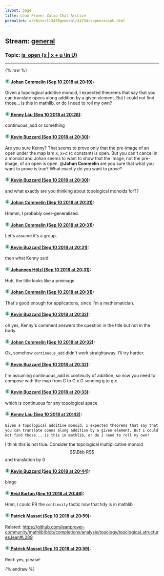 ```yaml
---
layout: page
title: Lean Prover Zulip Chat Archive 
permalink: archive/113488general/44794isopenxxuinU.html
---
```


## Stream: [general](index.html)
### Topic: [is_open {x | x + u \in U}](44794isopenxxuinU.html)

---


{% raw %}
#### [![Click to go to Zulip](../../assets/img/zulip2.png) Johan Commelin (Sep 10 2018 at 20:19)](https://leanprover.zulipchat.com/#narrow/stream/113488-general/topic/is_open%20%7Bx%20%7C%20x%20%2B%20u%20%5Cin%20U%7D/near/133679397):
Given a topological additive monoid, I expected theorems that say that you can translate opens along addition by a given element. But I could not find those... is this in mathlib, or do I need to roll my own?

#### [![Click to go to Zulip](../../assets/img/zulip2.png) Kenny Lau (Sep 10 2018 at 20:28)](https://leanprover.zulipchat.com/#narrow/stream/113488-general/topic/is_open%20%7Bx%20%7C%20x%20%2B%20u%20%5Cin%20U%7D/near/133679963):
continuous_add or something

#### [![Click to go to Zulip](../../assets/img/zulip2.png) Kevin Buzzard (Sep 10 2018 at 20:30)](https://leanprover.zulipchat.com/#narrow/stream/113488-general/topic/is_open%20%7Bx%20%7C%20x%20%2B%20u%20%5Cin%20U%7D/near/133680126):
Are you sure Kenny? That seems to prove only that the pre-image of an open under the map lam x, x+c (c constant) is open. But you can't cancel in a monoid and Johan seems to want to show that the image, not the pre-image, of an open is open. @**Johan Commelin** are you sure that what you want to prove is true? What exactly do you want to prove?

#### [![Click to go to Zulip](../../assets/img/zulip2.png) Kevin Buzzard (Sep 10 2018 at 20:30)](https://leanprover.zulipchat.com/#narrow/stream/113488-general/topic/is_open%20%7Bx%20%7C%20x%20%2B%20u%20%5Cin%20U%7D/near/133680147):
and what exactly are you thinking about topological monoids for??

#### [![Click to go to Zulip](../../assets/img/zulip2.png) Johan Commelin (Sep 10 2018 at 20:31)](https://leanprover.zulipchat.com/#narrow/stream/113488-general/topic/is_open%20%7Bx%20%7C%20x%20%2B%20u%20%5Cin%20U%7D/near/133680161):
Hmmm, I probably over-generalised.

#### [![Click to go to Zulip](../../assets/img/zulip2.png) Johan Commelin (Sep 10 2018 at 20:31)](https://leanprover.zulipchat.com/#narrow/stream/113488-general/topic/is_open%20%7Bx%20%7C%20x%20%2B%20u%20%5Cin%20U%7D/near/133680168):
Let's assume it's a group.

#### [![Click to go to Zulip](../../assets/img/zulip2.png) Kevin Buzzard (Sep 10 2018 at 20:31)](https://leanprover.zulipchat.com/#narrow/stream/113488-general/topic/is_open%20%7Bx%20%7C%20x%20%2B%20u%20%5Cin%20U%7D/near/133680174):
then what Kenny said

#### [![Click to go to Zulip](../../assets/img/zulip2.png) Johannes Hölzl (Sep 10 2018 at 20:31)](https://leanprover.zulipchat.com/#narrow/stream/113488-general/topic/is_open%20%7Bx%20%7C%20x%20%2B%20u%20%5Cin%20U%7D/near/133680177):
Huh, the title looks like a preimage

#### [![Click to go to Zulip](../../assets/img/zulip2.png) Johan Commelin (Sep 10 2018 at 20:31)](https://leanprover.zulipchat.com/#narrow/stream/113488-general/topic/is_open%20%7Bx%20%7C%20x%20%2B%20u%20%5Cin%20U%7D/near/133680182):
That's good enough for applications, since I'm a mathematician.

#### [![Click to go to Zulip](../../assets/img/zulip2.png) Kevin Buzzard (Sep 10 2018 at 20:32)](https://leanprover.zulipchat.com/#narrow/stream/113488-general/topic/is_open%20%7Bx%20%7C%20x%20%2B%20u%20%5Cin%20U%7D/near/133680237):
oh yes, Kenny's comment answers the question in the title but not in the body.

#### [![Click to go to Zulip](../../assets/img/zulip2.png) Johan Commelin (Sep 10 2018 at 20:32)](https://leanprover.zulipchat.com/#narrow/stream/113488-general/topic/is_open%20%7Bx%20%7C%20x%20%2B%20u%20%5Cin%20U%7D/near/133680244):
Ok, somehow `continuous_add` didn't work straightaway. I'll try harder.

#### [![Click to go to Zulip](../../assets/img/zulip2.png) Kevin Buzzard (Sep 10 2018 at 20:32)](https://leanprover.zulipchat.com/#narrow/stream/113488-general/topic/is_open%20%7Bx%20%7C%20x%20%2B%20u%20%5Cin%20U%7D/near/133680273):
I'm assuming continuous_add is continuity of addition, so now you need to compose with the map from G to G x G sending g to g,c

#### [![Click to go to Zulip](../../assets/img/zulip2.png) Kevin Buzzard (Sep 10 2018 at 20:33)](https://leanprover.zulipchat.com/#narrow/stream/113488-general/topic/is_open%20%7Bx%20%7C%20x%20%2B%20u%20%5Cin%20U%7D/near/133680277):
which is continuous for any topological space

#### [![Click to go to Zulip](../../assets/img/zulip2.png) Kenny Lau (Sep 10 2018 at 20:43)](https://leanprover.zulipchat.com/#narrow/stream/113488-general/topic/is_open%20%7Bx%20%7C%20x%20%2B%20u%20%5Cin%20U%7D/near/133680978):
```quote
Given a topological additive monoid, I expected theorems that say that you can translate opens along addition by a given element. But I could not find those... is this in mathlib, or do I need to roll my own?
```
I think this is not true. Consider the topological multiplicative monoid $$\Bbb R$$ and translation by 0

#### [![Click to go to Zulip](../../assets/img/zulip2.png) Kevin Buzzard (Sep 10 2018 at 20:44)](https://leanprover.zulipchat.com/#narrow/stream/113488-general/topic/is_open%20%7Bx%20%7C%20x%20%2B%20u%20%5Cin%20U%7D/near/133681061):
bingo

#### [![Click to go to Zulip](../../assets/img/zulip2.png) Reid Barton (Sep 10 2018 at 20:46)](https://leanprover.zulipchat.com/#narrow/stream/113488-general/topic/is_open%20%7Bx%20%7C%20x%20%2B%20u%20%5Cin%20U%7D/near/133681162):
Hmn, I could PR the `continuity` tactic now that tidy is in mathlib

#### [![Click to go to Zulip](../../assets/img/zulip2.png) Patrick Massot (Sep 10 2018 at 20:59)](https://leanprover.zulipchat.com/#narrow/stream/113488-general/topic/is_open%20%7Bx%20%7C%20x%20%2B%20u%20%5Cin%20U%7D/near/133681868):
Related: https://github.com/leanprover-community/mathlib/blob/completions/analysis/topology/topological_structures.lean#L289

#### [![Click to go to Zulip](../../assets/img/zulip2.png) Patrick Massot (Sep 10 2018 at 20:59)](https://leanprover.zulipchat.com/#narrow/stream/113488-general/topic/is_open%20%7Bx%20%7C%20x%20%2B%20u%20%5Cin%20U%7D/near/133681885):
Reid: yes, please!


{% endraw %}
